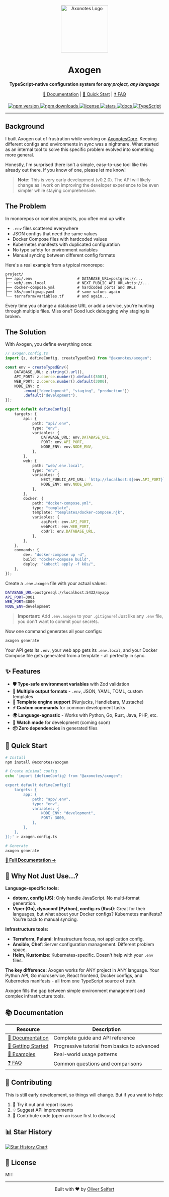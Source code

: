 <p align="center">
  <a href="./">
    <img src="assets/favicon.svg" alt="Axonotes Logo" width="150"/>
  </a>
</p>

<h1 align="center">Axogen</h1>

<p align="center">
  <strong>TypeScript-native configuration system for <em>any project, any language</em></strong>
</p>

<p align="center">
  <a href="https://axonotes.github.io/axogen/">📖 Documentation</a> |
  <a href="https://axonotes.github.io/axogen/getting-started/">🚀 Quick Start</a> |
  <a href="https://axonotes.github.io/axogen/faq/">❓ FAQ</a>
</p>

<p align="center">
  <a href="https://www.npmjs.com/package/@axonotes/axogen">
    <img src="https://img.shields.io/npm/v/@axonotes/axogen?style=flat-square&color=blue" alt="npm version" />
  </a>
  <a href="https://www.npmjs.com/package/@axonotes/axogen">
    <img src="https://img.shields.io/npm/dm/@axonotes/axogen?style=flat-square&color=green" alt="npm downloads" />
  </a>
  <a href="https://github.com/axonotes/axogen/blob/main/LICENSE">
    <img src="https://img.shields.io/github/license/axonotes/axogen?style=flat-square" alt="license" />
  </a>
  <a href="https://github.com/axonotes/axogen/stargazers">
    <img src="https://img.shields.io/github/stars/axonotes/axogen?style=flat-square&color=yellow" alt="stars" />
  </a>
  <a href="https://axonotes.github.io/axogen/">
    <img src="https://img.shields.io/badge/docs-live-brightgreen?style=flat-square" alt="docs" />
  </a>
  <a href="https://www.typescriptlang.org/">
    <img src="https://img.shields.io/badge/TypeScript-native-blue?style=flat-square&logo=typescript" alt="TypeScript" />
  </a>
</p>

---

## Background

I built Axogen out of frustration while working on
[AxonotesCore](https://github.com/axonotes/AxonotesCore). Keeping different
configs and environments in sync was a nightmare. What started as an internal
tool to solve this specific problem evolved into something more general.

Honestly, I'm surprised there isn't a simple, easy-to-use tool like this already
out there. If you know of one, please let me know!

> **Note:** This is very early development (v0.2.0). The API will likely change
> as I work on improving the developer experience to be even simpler while
> staying comprehensive.

## The Problem

In monorepos or complex projects, you often end up with:

- `.env` files scattered everywhere
- JSON configs that need the same values
- Docker Compose files with hardcoded values
- Kubernetes manifests with duplicated configuration
- No type safety for environment variables
- Manual syncing between different config formats

Here's a real example from a typical monorepo:

```
project/
├── api/.env                    # DATABASE_URL=postgres://...
├── web/.env.local              # NEXT_PUBLIC_API_URL=http://...
├── docker-compose.yml          # hardcoded ports and URLs
├── k8s/configmap.yaml          # same values again
└── terraform/variables.tf      # and again...
```

Every time you change a database URL or add a service, you're hunting through
multiple files. Miss one? Good luck debugging why staging is broken.

## The Solution

With Axogen, you define everything once:

```typescript
// axogen.config.ts
import {z, defineConfig, createTypedEnv} from "@axonotes/axogen";

const env = createTypedEnv({
    DATABASE_URL: z.string().url(),
    API_PORT: z.coerce.number().default(3001),
    WEB_PORT: z.coerce.number().default(3000),
    NODE_ENV: z
        .enum(["development", "staging", "production"])
        .default("development"),
});

export default defineConfig({
    targets: {
        api: {
            path: "api/.env",
            type: "env",
            variables: {
                DATABASE_URL: env.DATABASE_URL,
                PORT: env.API_PORT,
                NODE_ENV: env.NODE_ENV,
            },
        },
        web: {
            path: "web/.env.local",
            type: "env",
            variables: {
                NEXT_PUBLIC_API_URL: `http://localhost:${env.API_PORT}`,
                NODE_ENV: env.NODE_ENV,
            },
        },
        docker: {
            path: "docker-compose.yml",
            type: "template",
            template: "templates/docker-compose.njk",
            variables: {
                apiPort: env.API_PORT,
                webPort: env.WEB_PORT,
                dbUrl: env.DATABASE_URL,
            },
        },
    },
    commands: {
        dev: "docker-compose up -d",
        build: "docker-compose build",
        deploy: "kubectl apply -f k8s/",
    },
});
```

Create a `.env.axogen` file with your actual values:

```bash
DATABASE_URL=postgresql://localhost:5432/myapp
API_PORT=3001
WEB_PORT=3000
NODE_ENV=development
```

> **Important:** Add `.env.axogen` to your `.gitignore`! Just like any `.env`
> file, you don't want to commit your secrets.

Now one command generates all your configs:

```bash
axogen generate
```

Your API gets its `.env`, your web app gets its `.env.local`, and your Docker
Compose file gets generated from a template - all perfectly in sync.

## ✨ Features

- **🛡️ Type-safe environment variables** with Zod validation
- **📁 Multiple output formats** - `.env`, JSON, YAML, TOML, custom templates
- **🎨 Template engine support** (Nunjucks, Handlebars, Mustache)
- **⚡ Custom commands** for common development tasks
- **🌍 Language-agnostic** - Works with Python, Go, Rust, Java, PHP, etc.
- **👀 Watch mode** for development (coming soon)
- **📦 Zero dependencies** in generated files

## 🚀 Quick Start

```bash
# Install
npm install @axonotes/axogen

# Create minimal config
echo 'import {defineConfig} from "@axonotes/axogen";

export default defineConfig({
    targets: {
        app: {
            path: "app/.env",
            type: "env",
            variables: {
                NODE_ENV: "development",
                PORT: 3000,
            },
        },
    },
});' > axogen.config.ts

# Generate
axogen generate
```

**[📖 Full Documentation →](https://axonotes.github.io/axogen/)**

## 🤔 Why Not Just Use...?

**Language-specific tools:**

- **dotenv, config (JS)**: Only handle JavaScript. No multi-format generation.
- **Viper (Go), dynaconf (Python), config-rs (Rust)**: Great for their
  languages, but what about your Docker configs? Kubernetes manifests? You're
  back to manual syncing.

**Infrastructure tools:**

- **Terraform, Pulumi**: Infrastructure focus, not application config.
- **Ansible, Chef**: Server configuration management. Different problem space.
- **Helm, Kustomize**: Kubernetes-specific. Doesn't help with your `.env` files.

**The key difference:** Axogen works for ANY project in ANY language. Your
Python API, Go microservice, React frontend, Docker configs, and Kubernetes
manifests - all from one TypeScript source of truth.

Axogen fills the gap between simple environment management and complex
infrastructure tools.

## 📚 Documentation

| Resource                                                                 | Description                                  |
| ------------------------------------------------------------------------ | -------------------------------------------- |
| [📖 Documentation](https://axonotes.github.io/axogen/)                   | Complete guide and API reference             |
| [🚀 Getting Started](https://axonotes.github.io/axogen/getting-started/) | Progressive tutorial from basics to advanced |
| [💼 Examples](https://axonotes.github.io/axogen/examples/)               | Real-world usage patterns                    |
| [❓ FAQ](https://axonotes.github.io/axogen/faq/)                         | Common questions and comparisons             |

## 🤝 Contributing

This is still early development, so things will change. But if you want to help:

1. 🧪 Try it out and report issues
2. 💡 Suggest API improvements
3. 🔧 Contribute code (open an issue first to discuss)

## 📊 Star History

<a href="https://www.star-history.com/#axonotes/axogen&Date">
 <picture>
   <source media="(prefers-color-scheme: dark)" srcset="https://api.star-history.com/svg?repos=axonotes/axogen&type=Date&theme=dark" />
   <source media="(prefers-color-scheme: light)" srcset="https://api.star-history.com/svg?repos=axonotes/axogen&type=Date" />
   <img alt="Star History Chart" src="https://api.star-history.com/svg?repos=axonotes/axogen&type=Date" />
 </picture>
</a>

## 📄 License

MIT

---

<p align="center">
  Built with ❤️ by <a href="https://github.com/imgajeed76">Oliver Seifert</a>
</p>
